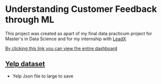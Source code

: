 # Understanding Customer Feedback through ML
This project was created as apart of my final data practicum project for Master's in Data Science and for my internship with [LeadX](https://www.leadx.io/)

[By clicking this link you can view the entire dashboard](https://kai-wilson.shinyapps.io/data-prac-dashboard/)

## [Yelp dataset](https://www.kaggle.com/datasets/yelp-dataset/yelp-dataset?resource=download&select=yelp_academic_dataset_review.json)
* Yelp Json file to large to save
